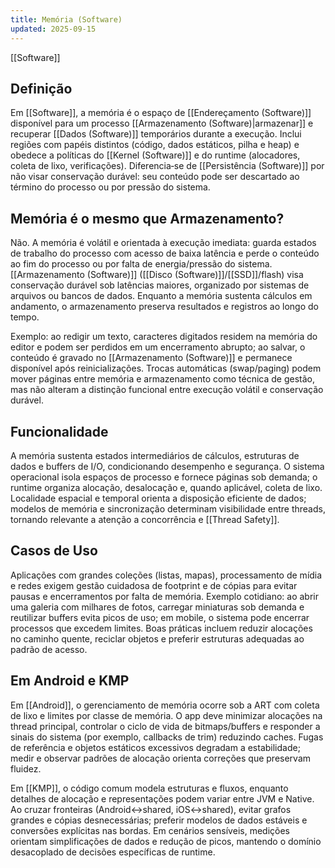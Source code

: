 ```yaml
---
title: Memória (Software)
updated: 2025-09-15
---
```

[[Software]]
## Definição

Em [[Software]], a memória é o espaço de [[Endereçamento (Software)]] disponível para um processo [[Armazenamento (Software)|armazenar]] e recuperar [[Dados (Software)]] temporários durante a execução. Inclui regiões com papéis distintos (código, dados estáticos, pilha e heap) e obedece a políticas do [[Kernel (Software)]] e do runtime (alocadores, coleta de lixo, verificações). Diferencia‑se de [[Persistência (Software)]] por não visar conservação durável: seu conteúdo pode ser descartado ao término do processo ou por pressão do sistema.

## Memória é o mesmo que Armazenamento?

Não. A memória é volátil e orientada à execução imediata: guarda estados de trabalho do processo com acesso de baixa latência e perde o conteúdo ao fim do processo ou por falta de energia/pressão do sistema. [[Armazenamento (Software)]] ([[Disco (Software)]]/[[SSD]]/flash) visa conservação durável sob latências maiores, organizado por sistemas de arquivos ou bancos de dados. Enquanto a memória sustenta cálculos em andamento, o armazenamento preserva resultados e registros ao longo do tempo.

Exemplo: ao redigir um texto, caracteres digitados residem na memória do editor e podem ser perdidos em um encerramento abrupto; ao salvar, o conteúdo é gravado no [[Armazenamento (Software)]] e permanece disponível após reinicializações. Trocas automáticas (swap/paging) podem mover páginas entre memória e armazenamento como técnica de gestão, mas não alteram a distinção funcional entre execução volátil e conservação durável.

## Funcionalidade

A memória sustenta estados intermediários de cálculos, estruturas de dados e buffers de I/O, condicionando desempenho e segurança. O sistema operacional isola espaços de processo e fornece páginas sob demanda; o runtime organiza alocação, desalocação e, quando aplicável, coleta de lixo. Localidade espacial e temporal orienta a disposição eficiente de dados; modelos de memória e sincronização determinam visibilidade entre threads, tornando relevante a atenção a concorrência e [[Thread Safety]].

## Casos de Uso

Aplicações com grandes coleções (listas, mapas), processamento de mídia e redes exigem gestão cuidadosa de footprint e de cópias para evitar pausas e encerramentos por falta de memória. Exemplo cotidiano: ao abrir uma galeria com milhares de fotos, carregar miniaturas sob demanda e reutilizar buffers evita picos de uso; em mobile, o sistema pode encerrar processos que excedem limites. Boas práticas incluem reduzir alocações no caminho quente, reciclar objetos e preferir estruturas adequadas ao padrão de acesso.

## Em Android e KMP

Em [[Android]], o gerenciamento de memória ocorre sob a ART com coleta de lixo e limites por classe de memória. O app deve minimizar alocações na thread principal, controlar o ciclo de vida de bitmaps/buffers e responder a sinais do sistema (por exemplo, callbacks de trim) reduzindo caches. Fugas de referência e objetos estáticos excessivos degradam a estabilidade; medir e observar padrões de alocação orienta correções que preservam fluidez.

Em [[KMP]], o código comum modela estruturas e fluxos, enquanto detalhes de alocação e representações podem variar entre JVM e Native. Ao cruzar fronteiras (Android↔shared, iOS↔shared), evitar grafos grandes e cópias desnecessárias; preferir modelos de dados estáveis e conversões explícitas nas bordas. Em cenários sensíveis, medições orientam simplificações de dados e redução de picos, mantendo o domínio desacoplado de decisões específicas de runtime.

